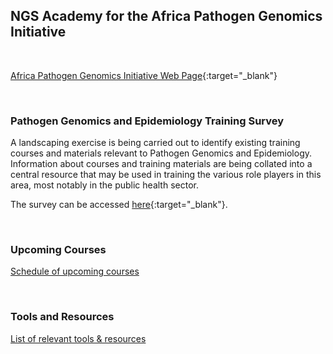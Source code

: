 ## NGS Academy for the Africa Pathogen Genomics Initiative

<div class="paragraph"><p><br>
</p></div>

[Africa Pathogen Genomics Initiative Web Page](https://africacdc.org/institutes/africa-pathogen-genomics-initiative/){:target="_blank"}

<div class="paragraph"><p><br>
</p></div>

### Pathogen Genomics and Epidemiology Training Survey

A landscaping exercise is being carried out to identify existing training courses and materials relevant to Pathogen Genomics and Epidemiology. Information about courses and training materials are being collated into a central resource that may be used in training the various role players in this area, most notably in the public health sector.<br>

The survey can be accessed [here](https://redcap.link/3e1tqgwt){:target="_blank"}.

<div class="paragraph"><p><br>
</p></div>

### Upcoming Courses

[Schedule of upcoming courses](./upcoming_courses.html)

<div class="paragraph"><p><br>
</p></div>

### Tools and Resources

[List of relevant tools & resources](./tools_and_resources.html)
